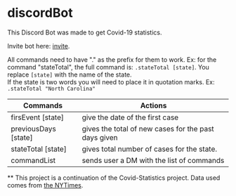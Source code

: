 # discordBot

This Discord Bot was made to get Covid-19 statistics.

Invite bot here: [invite](https://discord.com/api/oauth2/authorize?client_id=731054408091041793&permissions=0&scope=bot).

All commands need to have "." as the prefix for them to work. Ex: for the command "stateTotal", the full 
command is: `.stateTotal [state]`. You replace `[state]` with the name of the state. \
If the state is two words you will need to place it in quotation marks. Ex: `.stateTotal "North Carolina"`



| Commands |  Actions |
|----------|----------
| firsEvent [state]  | give the date of the first case |
| previousDays [state] | gives the total of new cases for the past days given |
| stateTotal [state] | gives total number of cases for the state. |
| commandList | sends user a DM with the list of commands |

** This project is a continuation of the Covid-Statistics project. Data used comes from [the NYTimes](https://github.com/nytimes/covid-19-data).

